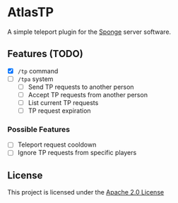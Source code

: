 # AtlasTP
A simple teleport plugin for the [Sponge](https://spongepowered.org/) server software.

## Features (TODO)
- [x] `/tp` command
- [ ] `/tpa` system
  - [ ] Send TP requests to another person
  - [ ] Accept TP requests from another person
  - [ ] List current TP requests
  - [ ] TP request expiration
     
### Possible Features
- [ ] Teleport request cooldown
- [ ] Ignore TP requests from specific players

## License
This project is licensed under the [Apache 2.0 License](LICENSE)
